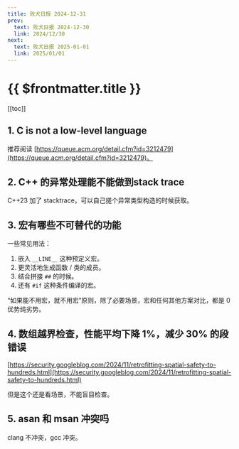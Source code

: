 ```yaml
---
title: 败犬日报 2024-12-31
prev:
  text: 败犬日报 2024-12-30
  link: 2024/12/30
next:
  text: 败犬日报 2025-01-01
  link: 2025/01/01
---
```


# {{ $frontmatter.title }}

[[toc]]

## 1. C is not a low-level language

推荐阅读 [https://queue.acm.org/detail.cfm?id=3212479](https://queue.acm.org/detail.cfm?id=3212479)。

## 2. C++ 的异常处理能不能做到stack trace

C++23 加了 stacktrace，可以自己搓个异常类型构造的时候获取。

## 3. 宏有哪些不可替代的功能

一些常见用法：

1. 嵌入 `__LINE__` 这种预定义宏。
2. 更灵活地生成函数 / 类的成员。
3. 结合拼接 `##` 的时候。
4. 还有 `#if` 这种条件编译的宏。

“如果能不用宏，就不用宏”原则，除了必要场景，宏和任何其他方案对比，都是 0 优势纯劣势。

## 4. 数组越界检查，性能平均下降 1%，减少 30% 的段错误

[https://security.googleblog.com/2024/11/retrofitting-spatial-safety-to-hundreds.html](https://security.googleblog.com/2024/11/retrofitting-spatial-safety-to-hundreds.html)

但是这个还是看场景，不能盲目检查。

## 5. asan 和 msan 冲突吗

clang 不冲突，gcc 冲突。
